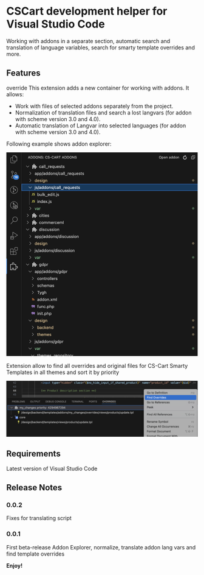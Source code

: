 # CSCart development helper for Visual Studio Code

Working with addons in a separate section, automatic search and translation of language variables, search for smarty template overrides and more.

## Features
override
This extension adds a new container for working with addons. It allows:

- Work with files of selected addons separately from the project.
- Normalization of translation files and search a lost langvars (for addon with scheme version 3.0 and 4.0).
- Automatic translation of Langvar into selected languages (for addon with scheme version 3.0 and 4.0).

Following example shows addon explorer:

![Addon Explorer](./images/addon-explorer.png)

Extension allow to find all overrides and original files for CS-Cart Smarty Templates in all themes and sort it by priority

![Overrides](./images/overrides.png)

## Requirements

Latest version of Visual Studio Code

## Release Notes

### 0.0.2

Fixes for translating script

### 0.0.1

First beta-release
Addon Explorer, normalize, translate addon lang vars and find template overrides

**Enjoy!**
